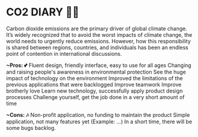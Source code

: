 # CO2 DIARY 🐱‍🚀
Carbon dioxide emissions are the primary driver of global climate change. 
It’s widely recognized that to avoid the worst impacts of climate change, the world needs to urgently reduce emissions. 
However, how this responsibility is shared between regions, countries, and individuals has been an endless point of contention in international discussions.

**~Pros: 💕**
Fluent design, friendly interface, easy to use for all ages
Changing and raising people's awareness in environmental protection
See the huge impact of technology on the environment
Improved the limitations of the previous applications that were backlogged 
Improve teamwork
Improve brotherly love
Learn new technology, successfully apply product design processes
Challenge yourself, get the job done in a very short amount of time

**~Cons: 🎶**
Non-profit application, no funding to maintain the product
Simple application, not many features yet (Example: ...)
In a short time, there will be some bugs backlog.
